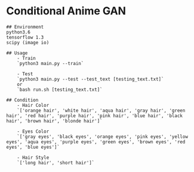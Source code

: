 # Conditional Anime GAN

	## Environment
	python3.6
	tensorflow 1.3
	scipy (image io)

	## Usage
		- Train
		`python3 main.py --train`

		- Test
		`python3 main.py --test --test_text [testing_text.txt]`
		or
		`bash run.sh [testing_text.txt]`

	## Condition
		- Hair Color
		`['orange hair', 'white hair', 'aqua hair', 'gray hair', 'green hair', 'red hair', 'purple hair', 'pink hair', 'blue hair', 'black hair', 'brown hair', 'blonde hair']` 

		- Eyes Color
		`['gray eyes', 'black eyes', 'orange eyes', 'pink eyes', 'yellow eyes', 'aqua eyes', 'purple eyes', 'green eyes', 'brown eyes', 'red eyes', 'blue eyes']`

		- Hair Style
		`['long hair', 'short hair']`